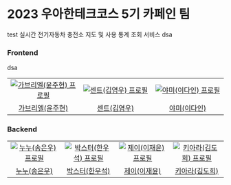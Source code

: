 # 2023 우아한테크코스 5기 카페인 팀
test
실시간 전기자동차 충전소 지도 및 사용 통계 조회 서비스
dsa
### Frontend
<table>
  <tr>dsa
    <td align="center" width="200px">
      <a href="https://github.com/gabrielyoon7" target="_blank">
        <img src="https://avatars.githubusercontent.com/u/69189073?v=4" alt="가브리엘(윤주현) 프로필" />
      </a>
    </td>
    <td align="center" width="200px">
      <a href="https://github.com/kyw0716" target="_blank">
        <img src="https://avatars.githubusercontent.com/u/77326660?v=4" alt="센트(김영우) 프로필" />
      </a>
    </td>
    <td align="center" width="200px">
      <a href="https://github.com/feb-dain" target="_blank">
        <img src="https://avatars.githubusercontent.com/u/108778921?v=4" alt="야미(이다인) 프로필" />
      </a>
    </td>
  </tr>
  <tr>
    <td align="center">
      <a href="https://github.com/gabrielyoon7" target="_blank">
        가브리엘(윤주현)
      </a>
    </td>
    <td align="center">
      <a href="https://github.com/kyw0716" target="_blank">
        센트(김영우)
      </a>
    </td>
    <td align="center">
      <a href="https://github.com/feb-dain" target="_blank">
        야미(이다인)
      </a>
    </td>
  </tr>
</table>


### Backend
<table>
  <tr>
    <td align="center" width="200px">
      <a href="https://github.com/be-student" target="_blank">
        <img src="https://avatars.githubusercontent.com/u/80899085?v=4" alt="누누(송은우) 프로필" />
      </a>
    </td>
    <td align="center" width="200px">
      <a href="https://github.com/drunkenhw" target="_blank">
        <img src="https://avatars.githubusercontent.com/u/106640954?v=4" alt="박스터(한우석) 프로필" />
      </a>
    </td>
    <td align="center" width="200px">
      <a href="https://github.com/sosow0212" target="_blank">
        <img src="https://avatars.githubusercontent.com/u/63213487?v=4" alt="제이(이재윤) 프로필" />
      </a>
    </td>
    <td align="center" width="200px">
      <a href="https://github.com/kiarakim" target="_blank">
        <img src="https://avatars.githubusercontent.com/u/101039161?v=4" alt="키아라(김도희) 프로필" />
      </a>
    </td>
  </tr>
  <tr>
    <td align="center">
      <a href="https://github.com/be-student" target="_blank">
        누누(송은우)
      </a>
    </td>
    <td align="center">
      <a href="https://github.com/drunkenhw" target="_blank">
        박스터(한우석)
      </a>
    </td>
    <td align="center">
      <a href="https://github.com/sosow0212" target="_blank">
        제이(이재윤)
      </a>
    </td>
    <td align="center">
      <a href="https://github.com/kiarakim" target="_blank">
        키아라(김도희)
      </a>
    </td>
  </tr>
</table>

 
